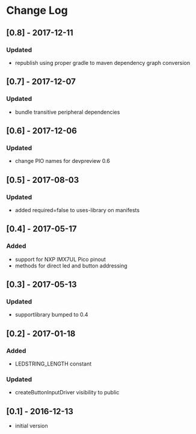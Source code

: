# Change Log

## [0.8] - 2017-12-11
### Updated
- republish using proper gradle to maven dependency graph conversion

## [0.7] - 2017-12-07
### Updated
- bundle transitive peripheral dependencies

## [0.6] - 2017-12-06
### Updated
- change PIO names for devpreview 0.6

## [0.5] - 2017-08-03
### Updated
- added required=false to uses-library on manifests

## [0.4] - 2017-05-17
### Added
- support for NXP IMX7UL Pico pinout
- methods for direct led and button addressing

## [0.3] - 2017-05-13
### Updated
- supportlibrary bumped to 0.4

## [0.2] - 2017-01-18
### Added
- LEDSTRING_LENGTH constant

### Updated
- createButtonInputDriver visibility to public

## [0.1] - 2016-12-13
- initial version
